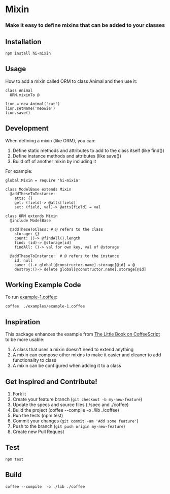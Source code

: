# Mixin

### Make it easy to define mixins that can be added to your classes

## Installation

    npm install hi-mixin

## Usage

How to add a mixin called ORM to class Animal and then use it:

    class Animal
      ORM.mixinTo @

    lion = new Animal('cat')
    lion.setName('meowie')
    lion.save()

## Development

When defining a mixin (like ORM), you can:

1. Define static methods and attributes to add to the class itself (like find())
2. Define instance methods and attributes (like save())
3. Build off of another mixin by including it

For example:

    global.Mixin = require 'hi-mixin'

    class ModelBase extends Mixin
      @addTheseToInstance:
        atts: {}
        get: (field)-> @atts[field]
        set: (field, val)-> @atts[field] = val

    class ORM extends Mixin
      @include ModelBase    
    
      @addTheseToClass: # @ refers to the class
        storage: {}
        count: ()-> @findAll().length
        find: (id)-> @storage[id]
        findAll: ()-> val for own key, val of @storage    
    
      @addTheseToInstance:  # @ refers to the instance
        id: null
        save: ()-> global[@constructor.name].storage[@id] = @
        destroy:()-> delete global[@constructor.name].storage[@id]

## Working Example Code
To run [example-1.coffee](https://github.com/carbonfive/hi-mixin-node/blob/master/examples/example-1.coffee):

    coffee  ./examples/example-1.coffee

## Inspiration
This package enhances the example from [The Little Book on CoffeeScript](http://arcturo.github.com/library/coffeescript/03_classes.html) to be more usable:

1. A class that uses a mixin doesn't need to extend anything
2. A mixin can compose other mixins to make it easier and cleaner to add functionality to class
3. A mixin can be configured when adding it to a class

## Get Inspired and Contribute!

1. Fork it
2. Create your feature branch (`git checkout -b my-new-feature`)
3. Update the specs and source files (./spec and ./coffee)
4. Build the project (coffee --compile  -o ./lib ./coffee)
5. Run the tests (npm test)
6. Commit your changes (`git commit -am 'Add some feature'`)
7. Push to the branch (`git push origin my-new-feature`)
8. Create new Pull Request

## Test

    npm test

## Build

    coffee --compile  -o ./lib ./coffee
